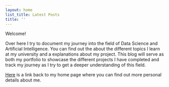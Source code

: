 ```yaml
---
layout: home
list_title: Latest Posts
title: ''
--- 
```


Welcome!

Over here I try to document my journey into the field of Data Science and Artificial Intelligence. You can find out the about the different topics I learn at my university and a explanations about my project. This blog will serve as both my portfolio to showcase the different projects I have completed and track my journey as I try to get a deeper understanding of this field.

[Here](https://kunalgeed.github.io) is a link back to my home page where you can find out more personal details about me.

